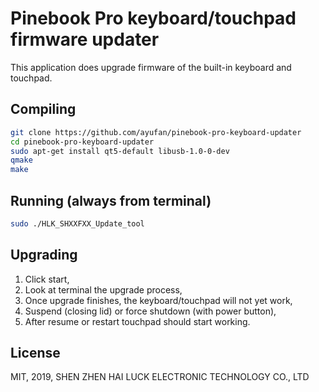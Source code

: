 # Pinebook Pro keyboard/touchpad firmware updater

This application does upgrade firmware of the built-in keyboard and touchpad.

## Compiling

```bash
git clone https://github.com/ayufan/pinebook-pro-keyboard-updater
cd pinebook-pro-keyboard-updater
sudo apt-get install qt5-default libusb-1.0-0-dev
qmake
make
```

## Running (always from terminal)

```bash
sudo ./HLK_SHXXFXX_Update_tool
```

## Upgrading

1. Click start,
2. Look at terminal the upgrade process,
3. Once upgrade finishes, the keyboard/touchpad will not yet work,
4. Suspend (closing lid) or force shutdown (with power button),
5. After resume or restart touchpad should start working.

## License

MIT, 2019, SHEN ZHEN HAI LUCK ELECTRONIC TECHNOLOGY CO., LTD

